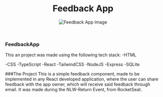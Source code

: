 <h1 align="center">Feedback App</h1>

<p align="center"><img src="https://i.imgur.com/NLlQLb3.png" alt="Feedback App Image"/></p>

<br/>

### FeedbackApp

This an project was made using the following tech stack:
-HTML

-CSS
-TypeScript
-React
-TailwindCSS
-NodeJS
-Express
-SQLite

###The Project
This is a simple feedback component, made to be implemented in any React developed application, where the user can share feedback with the app owner, which will
receive said feedback through email. It was made during the NLW-Return Event, from RocketSeat.



